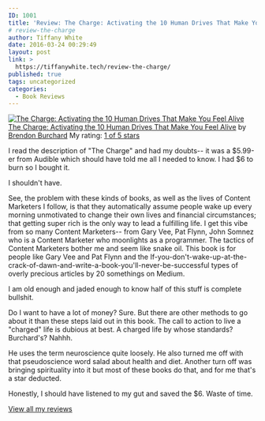 ```yaml
---
ID: 1001
title: 'Review: The Charge: Activating the 10 Human Drives That Make You Feel Alive'
# review-the-charge
author: Tiffany White
date: 2016-03-24 00:29:49
layout: post
link: >
  https://tiffanywhite.tech/review-the-charge/
published: true
tags: uncategorized
categories:
  - Book Reviews
---
```



<a style="float: left; padding-right: 20px;" href="https://www.goodreads.com/book/show/13573685"><img src="https://d.gr-assets.com/books/1350302188m/13573685.jpg" alt="The Charge: Activating the 10 Human Drives That Make You Feel Alive" border="0" /></a>
<a href="https://www.goodreads.com/book/show/13573685">The Charge: Activating the 10 Human Drives That Make You Feel Alive</a> by <a href="https://www.goodreads.com/author/show/588158">Brendon Burchard</a>
My rating: <a href="https://www.goodreads.com/review/show/1576871522">1 of 5 stars</a>

I read the description of "The Charge" and had my doubts-- it was a $5.99-er from Audible which should have told me all I needed to know. I had $6 to burn so I bought it.

I shouldn't have.

See, the problem with these kinds of books, as well as the lives of Content Marketers I follow, is that they automatically assume people wake up every morning unmotivated to change their own lives and financial circumstances; that getting super rich is the only way to lead a fulfilling life. I get this vibe from so many Content Marketers-- from Gary Vee, Pat Flynn, John Somnez who is a Content Marketer who moonlights as a programmer. The tactics of Content Marketers bother me and seem like snake oil. This book is for people like Gary Vee and Pat Flynn and the If-you-don't-wake-up-at-the-crack-of-dawn-and-write-a-book-you'll-never-be-successful types of overly precious articles by 20 somethings on Medium.

I am old enough and jaded enough to know half of this stuff is complete bullshit.

Do I want to have a lot of money? Sure. But there are other methods to go about it than these steps laid out in this book. The call to action to live a "charged" life is dubious at best. A charged life by whose standards? Burchard's? Nahhh.

He uses the term neuroscience quite loosely. He also turned me off with that pseudoscience word salad about health and diet. Another turn off was bringing spirituality into it but most of these books do that, and for me that's a star deducted.

Honestly, I should have listened to my gut and saved the $6. Waste of time.






<a href="https://www.goodreads.com/review/show/1576871522">View all my reviews</a>
